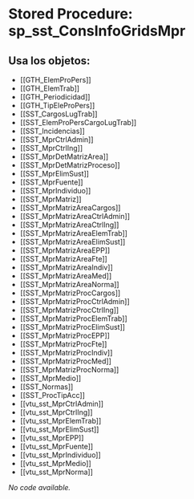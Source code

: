 # Stored Procedure: sp_sst_ConsInfoGridsMpr

## Usa los objetos:
- [[GTH_ElemProPers]]
- [[GTH_ElemTrab]]
- [[GTH_Periodicidad]]
- [[GTH_TipEleProPers]]
- [[SST_CargosLugTrab]]
- [[SST_ElemProPersCargoLugTrab]]
- [[SST_Incidencias]]
- [[SST_MprCtrlAdmin]]
- [[SST_MprCtrlIng]]
- [[SST_MprDetMatrizArea]]
- [[SST_MprDetMatrizProceso]]
- [[SST_MprElimSust]]
- [[SST_MprFuente]]
- [[SST_MprIndividuo]]
- [[SST_MprMatriz]]
- [[SST_MprMatrizAreaCargos]]
- [[SST_MprMatrizAreaCtrlAdmin]]
- [[SST_MprMatrizAreaCtrlIng]]
- [[SST_MprMatrizAreaElemTrab]]
- [[SST_MprMatrizAreaElimSust]]
- [[SST_MprMatrizAreaEPP]]
- [[SST_MprMatrizAreaFte]]
- [[SST_MprMatrizAreaIndiv]]
- [[SST_MprMatrizAreaMed]]
- [[SST_MprMatrizAreaNorma]]
- [[SST_MprMatrizProcCargos]]
- [[SST_MprMatrizProcCtrlAdmin]]
- [[SST_MprMatrizProcCtrlIng]]
- [[SST_MprMatrizProcElemTrab]]
- [[SST_MprMatrizProcElimSust]]
- [[SST_MprMatrizProcEPP]]
- [[SST_MprMatrizProcFte]]
- [[SST_MprMatrizProcIndiv]]
- [[SST_MprMatrizProcMed]]
- [[SST_MprMatrizProcNorma]]
- [[SST_MprMedio]]
- [[SST_Normas]]
- [[SST_ProcTipAcc]]
- [[vtu_sst_MprCtrlAdmin]]
- [[vtu_sst_MprCtrlIng]]
- [[vtu_sst_MprElemTrab]]
- [[vtu_sst_MprElimSust]]
- [[vtu_sst_MprEPP]]
- [[vtu_sst_MprFuente]]
- [[vtu_sst_MprIndividuo]]
- [[vtu_sst_MprMedio]]
- [[vtu_sst_MprNorma]]

*No code available.*
